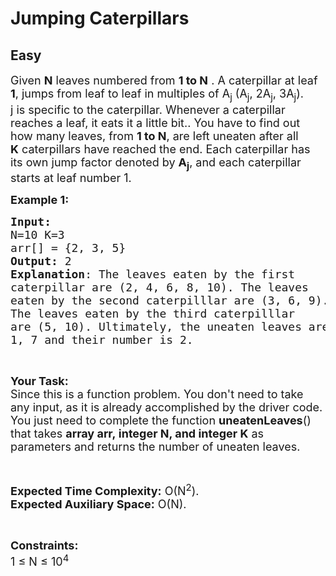 # Jumping Caterpillars
## Easy
<div class="problems_problem_content__Xm_eO"><p><span style="font-size:18px">Given <strong>N</strong> leaves numbered from <strong>1 to N</strong> . A caterpillar at leaf <strong>1</strong>, jumps from leaf to leaf in multiples of A<sub>j</sub> (A<sub>j</sub>, 2A<sub>j</sub>, 3A<sub>j</sub>).<br>
j is specific to the caterpillar. Whenever a caterpillar reaches a leaf, it eats it a little bit.. You have to find out how many leaves, from <strong>1 to N</strong>, are left uneaten after all<strong> K</strong>&nbsp;caterpillars have reached the end. Each caterpillar has its own jump factor denoted by <strong>A<sub>j</sub></strong>, and each caterpillar starts at leaf number 1. </span></p>

<p><span style="font-size:18px"><strong>Example 1:</strong></span></p>

<pre><span style="font-size:18px"><strong>Input:
</strong>N=10 K=3
arr[] = {2, 3, 5} 
<strong>Output:</strong> 2
<strong>Explanation</strong>: The leaves eaten by the first 
caterpillar are (2, 4, 6, 8, 10). The leaves 
eaten by the second caterpilllar are (3, 6, 9).
The leaves eaten by the third caterpilllar 
are (5, 10). Ultimately, the uneaten leaves are 
1, 7 and their number is 2.</span></pre>

<p>&nbsp;</p>

<p><span style="font-size:18px"><strong>Your Task:</strong><br>
Since this is a function problem. You don't need to take any input, as it is already accomplished by the driver code. You just need to complete the function <strong>uneatenLeaves</strong>() that takes <strong>array arr,&nbsp;integer N, and&nbsp;integer K</strong>&nbsp;as parameters and returns the number of uneaten leaves.</span></p>

<p>&nbsp;</p>

<p><span style="font-size:18px"><strong>Expected Time Complexity:</strong> O(N<sup>2</sup>).<br>
<strong>Expected Auxiliary Space:</strong> O(N).</span></p>

<p>&nbsp;</p>

<p><span style="font-size:18px"><strong>Constraints:</strong><br>
1 ≤ N ≤ 10<sup>4</sup></span></p>
</div>